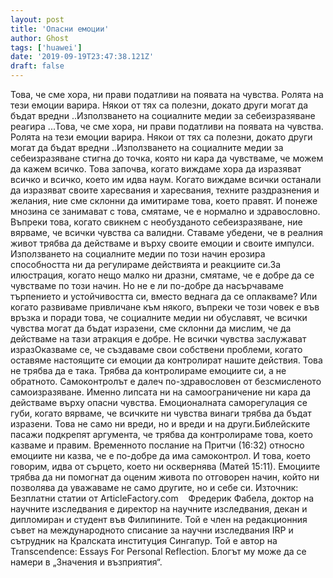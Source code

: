 ```yaml
---
layout: post
title: 'Опасни емоции'
author: Ghost
tags: ['huawei']
date: '2019-09-19T23:47:38.121Z'
draft: false
---
```


Това, че сме хора, ни прави податливи на появата на чувства. Ролята на тези емоции варира. Някои от тях са полезни, докато други могат да бъдат вредни ..Използването на социалните медии за себеизразяване реагира ...Това, че сме хора, ни прави податливи на появата на чувства. Ролята на тези емоции варира. Някои от тях са полезни, докато други могат да бъдат вредни ..Използването на социалните медии за себеизразяване стигна до точка, която ни кара да чувстваме, че можем да кажем всичко. Това започва, когато виждаме хора да изразяват всичко и всичко, което им идва наум. Когато виждаме всички останали да изразяват своите харесвания и харесвания, техните раздразнения и желания, ние сме склонни да имитираме това, което правят. И понеже мнозина се занимават с това, смятаме, че е нормално и здравословно. Въпреки това, когато свикнем с необузданото себеизразяване, ние вярваме, че всички чувства са валидни. Ставаме убедени, че в реалния живот трябва да действаме и върху своите емоции и своите импулси. Използването на социалните медии по този начин ерозира способността ни да регулираме действията и реакциите си.За илюстрация, когато нещо малко ни дразни, смятаме, че е добре да се чувстваме по този начин. Но не е ли по-добре да насърчаваме търпението и устойчивостта си, вместо веднага да се оплакваме? Или когато развиваме привличане към някого, въпреки че този човек е във връзка и поради това, че социалните медии ни обуславят, че всички чувства могат да бъдат изразени, сме склонни да мислим, че да действаме на тази атракция е добре. Не всички чувства заслужават изразОказваме се, че създаваме свои собствени проблеми, когато оставяме настоящите си емоции да контролират нашите действия. Това не трябва да е така. Трябва да контролираме емоциите си, а не обратното. Самоконтролът е далеч по-здравословен от безсмисленото самоизразяване. Именно липсата ни на самоограничение ни кара да действаме върху опасни чувства. Емоционалната саморегулация се губи, когато вярваме, че всичките ни чувства винаги трябва да бъдат изразени. Това не само ни вреди, но и вреди и на други.Библейските пасажи подкрепят аргумента, че трябва да контролираме това, което казваме и правим. Временното послание на Притчи (16:32) относно емоциите ни казва, че е по-добре да има самоконтрол. И това, което говорим, идва от сърцето, което ни осквернява (Матей 15:11). Емоциите трябва да ни помогнат да оценим живота по отговорен начин, който ни позволява да уважаваме не само другите, но и себе си. Източник: Безплатни статии от ArticleFactory.com    Фредерик Фабела, доктор на научните изследвания е директор на научните изследвания, декан и дипломиран и студент във Филипините. Той е член на редакционния съвет на международното списание за научни изследвания IRP и сътрудник на Кралската институция Сингапур. Той е автор на Transcendence: Essays For Personal Reflection. Блогът му може да се намери в „Значения и възприятия“.
